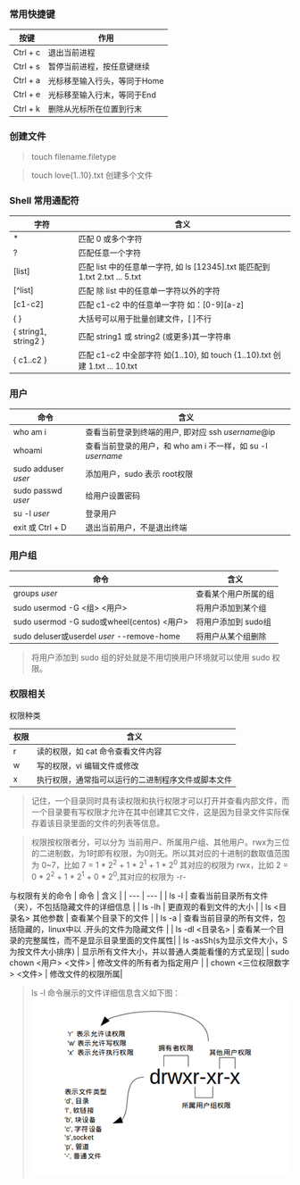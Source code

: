 ### 常用快捷键
| 按键 | 作用 |
| ---- | ---- |
| Ctrl + c | 退出当前进程 |
| Ctrl + s | 暂停当前进程，按任意键继续 |
| Ctrl + a | 光标移至输入行头，等同于Home |
| Ctrl + e | 光标移至输入行末，等同于End |
| Ctrl + k | 删除从光标所在位置到行末 |

### 创建文件
> touch filename.filetype

> touch love{1..10}.txt 创建多个文件

### Shell 常用通配符
| 字符 | 含义 |
| --- | --- |
| * | 匹配 0 或多个字符 |
| ? | 匹配任意一个字符 |
| [list] | 匹配 list 中的任意单一字符, 如 ls [12345].txt 能匹配到 1.txt 2.txt ... 5.txt |
| [^list] | 匹配 除 list 中的任意单一字符以外的字符 |
[c1-c2] | 匹配 c1-c2 中的任意单一字符 如：[0-9][a-z] |
| {  } | 大括号可以用于批量创建文件，[ ]不行 |
{ string1, string2 } | 匹配 string1 或 string2 (或更多)其一字符串 |
{ c1..c2 } | 匹配 c1-c2 中全部字符 如{1..10}, 如 touch {1..10}.txt 创建 1.txt ... 10.txt |

### 用户

| 命令 | 含义 |
| --- | --- |
| who am i | 查看当前登录到终端的用户, 即对应 ssh _username_@ip |
| whoami | 查看当前登录的用户，和 who am i 不一样，如 su -l _username_ |
| sudo adduser _user_ | 添加用户，sudo 表示 root权限 |
| sudo passwd _user_ | 给用户设置密码 |
| su -l _user_ | 登录用户 |
| exit 或 Ctrl + D| 退出当前用户，不是退出终端 |

### 用户组
| 命令 | 含义 |
| ---  | ---  |
| groups _user_ | 查看某个用户所属的组 |
| sudo usermod -G <组> <用户> | 将用户添加到某个组 |
| sudo usermod -G sudo或wheel(centos) <用户> | 将用户添加到 sudo组 |
| sudo deluser或userdel _user_ --remove-home | 将用户从某个组删除 |

> 将用户添加到 sudo 组的好处就是不用切换用户环境就可以使用 sudo 权限。

### 权限相关
权限种类

| 权限 | 含义 |
| --- | --- |
| r | 读的权限，如 cat 命令查看文件内容 |
| w | 写的权限，vi 编辑文件或修改 |
| x | 执行权限，通常指可以运行的二进制程序文件或脚本文件|
  

> 记住，一个目录同时具有读权限和执行权限才可以打开并查看内部文件，而一个目录要有写权限才允许在其中创建其它文件，这是因为目录文件实际保存着该目录里面的文件的列表等信息。

> 权限按权限者分，可以分为 当前用户、所属用户组、其他用户。rwx为三位的二进制数，为1时即有权限，为0则无。所以其对应的十进制的数取值范围为 0~7，比如 7 = 1 * 2<sup>2</sup> + 1 * 2<sup>1</sup> + 1 * 2<sup>0</sup> 其对应的权限为 rwx，比如 2 = 0 * 2<sup>2</sup> + 1 * 2<sup>1</sup> + 0 * 2<sup>0</sup>,其对应的权限为 -r-

与权限有关的命令
| 命令 | 含义 |
| --- | --- |
| ls -l | 查看当前目录所有文件（夹），不包括隐藏文件的详细信息 |
| ls -lh | 更直观的看到文件的大小 |
| ls <目录名> 其他参数 | 查看某个目录下的文件 |
| ls -a | 查看当前目录的所有文件，包括隐藏的，linux中以 .开头的文件为隐藏文件 |
| ls -dl <目录名> | 查看某一个目录的完整属性，而不是显示目录里面的文件属性|
| ls -asSh(s为显示文件大小，S为按文件大小排序) | 显示所有文件大小，并以普通人类能看懂的方式呈现|
| sudo chown <用户> <文件> | 修改文件的所有者为指定用户  |
| chown <三位权限数字> <文件> | 修改文件的权限所属| 

> ls -l 命令展示的文件详细信息含义如下图：
> ![](./ls.png)